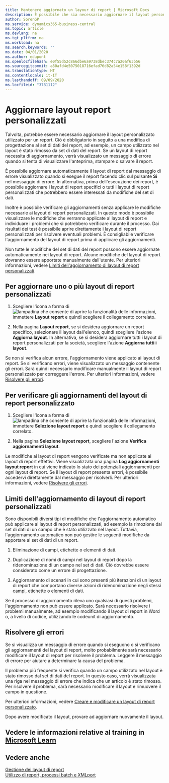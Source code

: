 ```yaml
---
title: Mantenere aggiornato un layour di report | Microsoft Docs
description: È possibile che sia necessario aggiornare il layout personalizzato utilizzato per un report. Ciò è obbligatorio in seguito a una modifica di progettazione al set di dati del report, ad esempio, un campo utilizzato nel layout è stato rimosso da set di dati del report.
author: SorenGP
ms.service: dynamics365-business-central
ms.topic: article
ms.devlang: na
ms.tgt_pltfrm: na
ms.workload: na
ms.search.keywords: ''
ms.date: 04/01/2020
ms.author: edupont
ms.openlocfilehash: e0f55d52c866dbe6a9738dbec374c7a20af63b56
ms.sourcegitcommit: a80afd4e5075018716efad76d82a54e158f1392d
ms.translationtype: HT
ms.contentlocale: it-IT
ms.lasthandoff: 09/09/2020
ms.locfileid: "3781112"
---
```

# <a name="update-custom-report-layouts"></a>Aggiornare layout report personalizzati
Talvolta, potrebbe essere necessario aggiornare il layout personalizzato utilizzato per un report. Ciò è obbligatorio in seguito a una modifica di progettazione al set di dati del report, ad esempio, un campo utilizzato nel layout è stato rimosso da set di dati del report. Se un layout di report necessita di aggiornamento, verrà visualizzato un messaggio di errore quando si tenta di visualizzare l'anteprima, stampare o salvare il report.  

È possibile aggiornare automaticamente il layout di report dal messaggio di errore visualizzato quando si esegue il report facendo clic sul pulsante **Sì** nel messaggio di errore. In alternativa, prima dell'esecuzione dei report, è possibile aggiornare i layout di report specifici o tutti i layout di report personalizzati che potrebbero essere interessati da modifiche del set di dati.  

Inoltre è possibile verificare gli aggiornamenti senza applicare le modifiche necessarie ai layout di report personalizzati. In questo modo è possibile visualizzare le modifiche che verranno applicate al layout di report e individuare i problemi che si potrebbero verificare durante il processo. Dai risultati dei test è possibile aprire direttamente i layout di report personalizzati per risolvere eventuali problemi. È consigliabile verificare l'aggiornamento del layout di report prima di applicare gli aggiornamenti.  

Non tutte le modifiche del set di dati del report possono essere aggiornate automaticamente nei layout di report. Alcune modifiche del layout di report dovranno essere apportate manualmente dall'utente. Per ulteriori informazioni, vedere [Limiti dell'aggiornamento di layout di report personalizzati](ui-update-report-layouts.md#UpdateLimitations).  

## <a name="to-update-one-or-more-custom-report-layouts"></a>Per aggiornare uno o più layout di report personalizzati  

1.  Scegliere l'icona a forma di ![lampadina che consente di aprire la funzionalità delle informazioni](media/ui-search/search_small.png "Informazioni sull'operazione che si desidera eseguire"), immettere **Layout report** e quindi scegliere il collegamento correlato.  

2.  Nella pagina **Layout report**, se si desidera aggiornare un report specifico, selezionare il layout dall'elenco, quindi scegliere l'azione **Aggiorna layout**. In alternativa, se si desidera aggiornare tutti i layout di report personalizzati per la società, scegliere l'azione **Aggiorna tutti i layout**.  

Se non si verifica alcun errore, l'aggiornamento viene applicato ai layout di report. Se si verificano errori, viene visualizzato un messaggio contenente gli errori. Sarà quindi necessario modificare manualmente il layout di report personalizzato per correggere l'errore. Per ulteriori informazioni, vedere [Risolvere gli errori](ui-update-report-layouts.md#FixErrors).  

## <a name="to-test-custom-report-layout-updates"></a>Per verificare gli aggiornamenti del layout di report personalizzato  

1.  Scegliere l'icona a forma di ![lampadina che consente di aprire la funzionalità delle informazioni](media/ui-search/search_small.png "Informazioni sull'operazione che si desidera eseguire"), immettere **Selezione layout report** e quindi scegliere il collegamento correlato.  

2.  Nella pagina **Selezione layout report**, scegliere l'azione **Verifica aggiornamenti layout**.  

 Le modifiche ai layout di report vengono verificate ma non applicate ai layout di report effettivi. Viene visualizzata una pagina **Log aggiornamenti layout report** in cui viene indicato lo stato dei potenziali aggiornamenti per ogni layout di report. Se il layout di report presenta errori, è possibile accedervi direttamente dal messaggio per risolverli. Per ulteriori informazioni, vedere [Risolvere gli errori](ui-update-report-layouts.md#FixErrors).  

##  <a name="limitations-of-the-custom-report-layout-update"></a><a name="UpdateLimitations"></a> Limiti dell'aggiornamento di layout di report personalizzati  
 Sono disponibili diversi tipi di modifiche che l'aggiornamento automatico può applicare ai layout di report personalizzati, ad esempio la rimozione dal set di dati di un campo che è stato utilizzato nel layout. Tuttavia, l'aggiornamento automatico non può gestire le seguenti modifiche da apportare al set di dati di un report.  

1.  Eliminazione di campi, etichette o elementi di dati.  

2.  Duplicazione di nomi di campi nel layout di report dopo la ridenominazione di un campo nel set di dati. Ciò dovrebbe essere considerato come un errore di progettazione.  

3.  Aggiornamento di scenari in cui sono presenti più iterazioni di un layout di report che comportano diverse azioni di ridenominazione negli stessi campi, etichette o elementi di dati.  

 Se il processo di aggiornamento rileva uno qualsiasi di questi problemi, l'aggiornamento non può essere applicato. Sarà necessario risolvere i problemi manualmente, ad esempio modificando il layout di report in Word o, a livello di codice, utilizzando le codeunit di aggiornamento.  

##  <a name="fixing-errors"></a><a name="FixErrors"></a> Risolvere gli errori  
 Se si visualizza un messaggio di errore quando si eseguono o si verificano gli aggiornamenti del layout di report, molto probabilmente sarà necessario modificare il layout di report per risolvere il problema. Leggere il messaggio di errore per aiutare a determinare la causa del problema.  

 Il problema più frequente si verifica quando un campo utilizzato nel layout è stato rimosso dal set di dati del report. In questo caso, verrà visualizzata una riga nel messaggio di errore che indica che un articolo è stato rimosso. Per risolvere il problema, sarà necessario modificare il layout e rimuovere il campo in questione.  

 Per ulteriori informazioni, vedere [Creare e modificare un layout di report personalizzato](ui-how-create-custom-report-layout.md#ModifyCustomLayout).  

Dopo avere modificato il layout, provare ad aggiornare nuovamente il layout.  

## <a name="see-related-training-at-microsoft-learn"></a>Vedere le informazioni relative al training in [Microsoft Learn](/learn/modules/change-documents-dynamics-365-business-central/index)

## <a name="see-also"></a>Vedere anche  
 [Gestione dei layout di report](ui-manage-report-layouts.md)  
 [Utilizzo di report, processi batch e XMLport](ui-work-report.md)  
